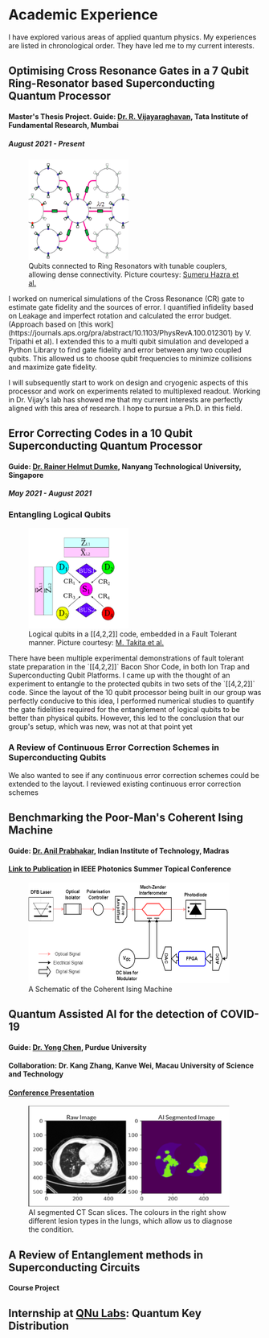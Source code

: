 # Academic Experience
I have explored various areas of applied quantum physics. My experiences are listed in chronological order. They have led me to my current interests.

## Optimising Cross Resonance Gates in a 7 Qubit Ring-Resonator based Superconducting Quantum Processor
#### Master's Thesis Project. Guide: [Dr. R. Vijayaraghavan](https://www.tifr.res.in/~quantro/vijay/index.htm), Tata Institute of Fundamental Research, Mumbai
##### August 2021 - Present
<figure>
  <img src="/pictures/ring.png" alt="Qubits connected with a ring"
       width = "200"
       height = "200"
       class = "center"/>
  <figcaption>Qubits connected to Ring Resonators with tunable couplers, allowing dense connectivity. Picture courtesy: <a href="https://journals.aps.org/prapplied/abstract/10.1103/PhysRevApplied.16.024018">Sumeru Hazra et al.</a>
</figcaption>
</figure>
I worked on numerical simulations of the Cross Resonance (CR) gate to estimate gate fidelity and the sources of error. I quantified infidelity based on Leakage and imperfect rotation and calculated the error budget. (Approach based on [this work](https://journals.aps.org/pra/abstract/10.1103/PhysRevA.100.012301) by V. Tripathi et al). I extended this to a multi qubit simulation and developed a Python Library to find gate fidelity and error between any two coupled qubits. This allowed us to choose qubit frequencies to minimize collisions and maximize gate fidelity.

I will subsequently start to work on design and cryogenic aspects of this processor and work on experiments related to multiplexed readout. Working in Dr. Vijay's lab has showed me that my current interests are perfectly aligned with this area of research. I hope to pursue a Ph.D. in this field.

## Error Correcting Codes in a 10 Qubit Superconducting Quantum Processor
#### Guide: [Dr. Rainer Helmut Dumke](http://www1.spms.ntu.edu.sg/~rdumke/index.html), Nanyang Technological University, Singapore
##### May 2021 - August 2021
### Entangling Logical Qubits
<figure>
  <img src="/pictures/entangling_logical_qubits.png" alt="Logical Qubits in a [[4,2,2]] code"
       width = "200"
       height = "200"
       class = "center"/>
  <figcaption>Logical qubits in a [[4,2,2]] code, embedded in a Fault Tolerant manner. Picture courtesy: <a href="https://journals.aps.org/prl/abstract/10.1103/PhysRevLett.119.180501">M. Takita et al.</a>
</figcaption> 
</figure>
There have been multiple experimental demonstrations of fault tolerant state preparation in the `[[4,2,2]]` Bacon Shor Code, in both Ion Trap and Superconducting Qubit Platforms. I came up with the thought of an experiment to entangle to the protected qubits in two sets of the `[[4,2,2]]` code. Since the layout of the 10 qubit processor being built in our group was perfectly conducive to this idea, I performed numerical studies to quantify the gate fidelities required for the entanglement of logical qubits to be better than physical qubits. However, this led to the conclusion that our group's setup, which was new, was not at that point yet

### A Review of Continuous Error Correction Schemes in Superconducting Qubits

We also wanted to see if any continuous error correction schemes could be extended to the layout. I reviewed existing continuous error correction schemes
## Benchmarking the Poor-Man's Coherent Ising Machine
#### Guide: [Dr. Anil Prabhakar](https://sites.google.com/ee.iitm.ac.in/anilprabhakar/home), Indian Institute of Technology, Madras
#### [Link to Publication](https://ieeexplore.ieee.org/document/9505840) in IEEE Photonics Summer Topical Conference
<figure>
  <img src="/pictures/poor_man_schematic.png" alt="A Schematic of the Coherent Ising Machine"
       width = "400"
       height = "200"
       class = "center"/>
  <figcaption>
  A Schematic of the Coherent Ising Machine
  </figcaption>
</figure>

## Quantum Assisted AI for the detection of COVID-19
#### Guide: [Dr. Yong Chen](https://www.physics.purdue.edu/people/faculty/yongchen.php), Purdue University
#### Collaboration: Dr. Kang Zhang, Kanve Wei, Macau University of Science and Technology
#### [Conference Presentation](https://www.dropbox.com/s/gu13t4crq36ssrp/2021COVID_Quantum_Short_aimrifs.pptx?dl=0)
<figure>
  <img src="/pictures/Segmented_Lungs.png" alt="Segmented CT Scan"
       width = "400"
       height = "200"
       class = "center"/>
  <figcaption> AI segmented CT Scan slices. The colours in the right show different lesion types in the lungs, which allow us to diagnose the condition.
</figcaption>
</figure>

## A Review of Entanglement methods in Superconducting Circuits
#### Course Project

## Internship at [QNu Labs](https://www.qnulabs.com/): Quantum Key Distribution
